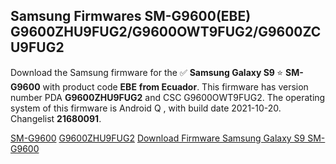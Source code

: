 <h2>Samsung Firmwares SM-G9600(EBE) G9600ZHU9FUG2/G9600OWT9FUG2/G9600ZCU9FUG2</h2>
Download the Samsung firmware for the ✅ <strong>Samsung Galaxy S9 </strong> ⭐ <strong>SM-G9600</strong> with product code <strong>EBE</strong> <strong> from Ecuador</strong>. This firmware has version number PDA <strong>G9600ZHU9FUG2</strong> and CSC G9600OWT9FUG2. The operating system of this firmware is Android Q , with build date 2021-10-20. Changelist <strong>21680091</strong>.


[SM-G9600](https://samfirm.shop/samsung/model/SM-G9600)
[G9600ZHU9FUG2](https://samfirm.shop/samsung/pda/G9600ZHU9FUG2)
[Download Firmware Samsung Galaxy S9 SM-G9600](https://samfirm.shop/samsung/firmware/466363)
